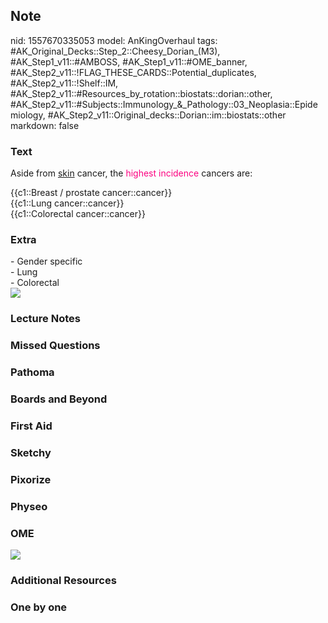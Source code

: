 ## Note
nid: 1557670335053
model: AnKingOverhaul
tags: #AK_Original_Decks::Step_2::Cheesy_Dorian_(M3), #AK_Step1_v11::#AMBOSS, #AK_Step1_v11::#OME_banner, #AK_Step2_v11::!FLAG_THESE_CARDS::Potential_duplicates, #AK_Step2_v11::!Shelf::IM, #AK_Step2_v11::#Resources_by_rotation::biostats::dorian::other, #AK_Step2_v11::#Subjects::Immunology_&_Pathology::03_Neoplasia::Epidemiology, #AK_Step2_v11::Original_decks::Dorian::im::biostats::other
markdown: false

### Text
Aside from <u>skin</u> cancer, the <font color="#FC0280">highest
incidence</font> cancers are:
<div>
  {{c1::Breast / prostate cancer::cancer}}
</div>
<div>
  {{c1::Lung cancer::cancer}}
</div>
<div>
  {{c1::Colorectal cancer::cancer}}
</div>

### Extra
<div>
  - Gender specific
</div>
<div>
  - Lung
</div>
<div>
  - Colorectal
</div><img src="paste-9435175565918209.jpg">

### Lecture Notes


### Missed Questions


### Pathoma


### Boards and Beyond


### First Aid


### Sketchy


### Pixorize


### Physeo


### OME
<div class="ome-widget">
  <a href="https://onlinemeded.org?ref=anki"><img src=
  "_OME_AnkiFlashcards_General_7.png"></a>
</div>

### Additional Resources


### One by one

